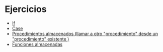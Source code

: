 # Ejercicios

- [If](Ejercicio%20ProcAlmacenadosEstrCondiIF.sql)
- [Case](Ejercicio%20ProcAlmacenadosEstrCondiCase.sql)
- [Procedimientos almacenados (llamar a otro "procedimiento" desde un "procedimiento" existente )](Ejercicio%20ProcedimientosAlmacenados(llamar%20a%20otro%20procedimientro%20desde%20un%20proc%20existente).sql)
- [Funciones almacenadas]()
